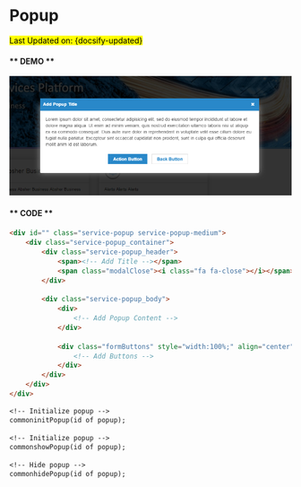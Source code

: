 # Popup
<mark>Last Updated on: {docsify-updated}</mark>

<!-- tabs:start -->

#### ** DEMO **

![Popup](images/popup.PNG "Popup")

#### ** CODE **

```HTML
<div id="" class="service-popup service-popup-medium">
    <div class="service-popup_container">
        <div class="service-popup_header">
            <span><!-- Add Title --></span>
            <span class="modalClose"><i class="fa fa-close"></i></span>
        </div>

        <div class="service-popup_body">
            <div>
                <!-- Add Popup Content -->
            </div>
    
            <div class="formButtons" style="width:100%;" align="center">
                <!-- Add Buttons -->
            </div>
        </div>
    </div>
</div>
```

```JS
<!-- Initialize popup -->
commoninitPopup(id of popup);

<!-- Initialize popup -->
commonshowPopup(id of popup);

<!-- Hide popup -->
commonhidePopup(id of popup);
```


<!-- tabs:end -->